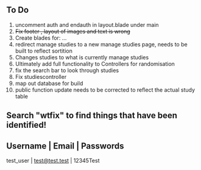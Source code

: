 ## To Do
1. uncomment auth and endauth in layout.blade under main
2. ~~Fix footer , layout of images and text is wrong~~
3. Create blades for: ...
4. redirect manage studies to a new manage studies page, needs to be built to reflect sortition
5. Changes studies to what is currently manage studies
6. Ultimately add full functionality to Controllers for randomisation
7. fix the search bar to look through studies
8. Fix studiescontroller
9. map out database for build
10. public function update needs to be corrected to reflect the actual study table

## Search "wtfix" to find things that have been identified!

##  Username | Email | Passwords
test_user | test@test.test | 12345Test
